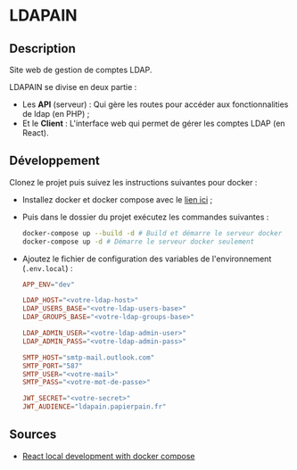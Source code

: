 # LDAPAIN

## Description

Site web de gestion de comptes LDAP.

LDAPAIN se divise en deux partie :

* Les **API** (serveur) : Qui gère les routes pour accéder aux fonctionnalities de ldap (en PHP) ;
* Et le **Client** : L'interface web qui permet de gérer les comptes LDAP (en React).

## Développement

Clonez le projet puis suivez les instructions suivantes pour docker :

* Installez docker et docker compose avec le [lien ici](https://docs.docker.com/engine/install/) ;
* Puis dans le dossier du projet exécutez les commandes suivantes :

    ```bash
    docker-compose up --build -d # Build et démarre le serveur docker
    docker-compose up -d # Démarre le serveur docker seulement
    ```

* Ajoutez le fichier de configuration des variables de l'environnement (`.env.local`) :

    ```conf
    APP_ENV="dev"

    LDAP_HOST="<votre-ldap-host>"
    LDAP_USERS_BASE="<votre-ldap-users-base>"
    LDAP_GROUPS_BASE="<votre-ldap-groups-base>"

    LDAP_ADMIN_USER="<votre-ldap-admin-user>"
    LDAP_ADMIN_PASS="<votre-ldap-admin-pass>"

    SMTP_HOST="smtp-mail.outlook.com"
    SMTP_PORT="587"
    SMTP_USER="<votre-mail>"
    SMTP_PASS="<votre-mot-de-passe>"

    JWT_SECRET="<votre-secret>"
    JWT_AUDIENCE="ldapain.papierpain.fr"
    ```

## Sources

* [React local development with docker compose](https://medium.com/bb-tutorials-and-thoughts/react-local-development-with-docker-compose-5a247710f997)
